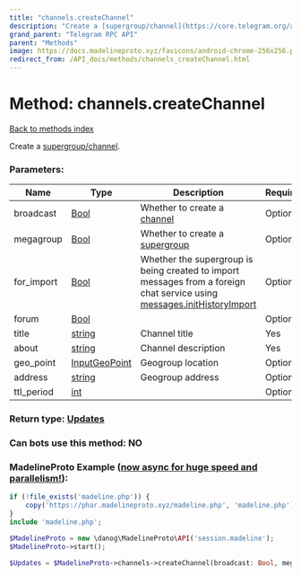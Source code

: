 ```yaml
---
title: "channels.createChannel"
description: "Create a [supergroup/channel](https://core.telegram.org/api/channel)."
grand_parent: "Telegram RPC API"
parent: "Methods"
image: https://docs.madelineproto.xyz/favicons/android-chrome-256x256.png
redirect_from: /API_docs/methods/channels_createChannel.html
---
```

# Method: channels.createChannel
[Back to methods index](index.html)



Create a [supergroup/channel](https://core.telegram.org/api/channel).

### Parameters:

| Name     |    Type       | Description | Required |
|----------|---------------|-------------|----------|
|broadcast|[Bool](/API_docs/types/Bool.html) | Whether to create a [channel](https://core.telegram.org/api/channel) | Optional|
|megagroup|[Bool](/API_docs/types/Bool.html) | Whether to create a [supergroup](https://core.telegram.org/api/channel) | Optional|
|for\_import|[Bool](/API_docs/types/Bool.html) | Whether the supergroup is being created to import messages from a foreign chat service using [messages.initHistoryImport](../methods/messages.initHistoryImport.html) | Optional|
|forum|[Bool](/API_docs/types/Bool.html) |  | Optional|
|title|[string](/API_docs/types/string.html) | Channel title | Yes|
|about|[string](/API_docs/types/string.html) | Channel description | Yes|
|geo\_point|[InputGeoPoint](/API_docs/types/InputGeoPoint.html) | Geogroup location | Optional|
|address|[string](/API_docs/types/string.html) | Geogroup address | Optional|
|ttl\_period|[int](/API_docs/types/int.html) |  | Optional|


### Return type: [Updates](/API_docs/types/Updates.html)

### Can bots use this method: **NO**


### MadelineProto Example ([now async for huge speed and parallelism!](https://docs.madelineproto.xyz/docs/ASYNC.html)):


```php
if (!file_exists('madeline.php')) {
    copy('https://phar.madelineproto.xyz/madeline.php', 'madeline.php');
}
include 'madeline.php';

$MadelineProto = new \danog\MadelineProto\API('session.madeline');
$MadelineProto->start();

$Updates = $MadelineProto->channels->createChannel(broadcast: Bool, megagroup: Bool, for_import: Bool, forum: Bool, title: 'string', about: 'string', geo_point: InputGeoPoint, address: 'string', ttl_period: int, );
```

